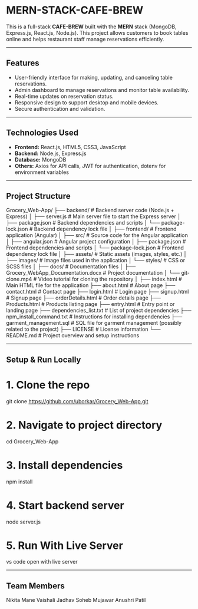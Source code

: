 # MERN-STACK-CAFE-BREW

This is a full-stack **CAFE-BREW** built with the **MERN** stack (MongoDB, Express.js, React.js, Node.js). This project allows customers to book tables online and helps restaurant staff manage reservations efficiently.

---

## Features

- User-friendly interface for making, updating, and canceling table reservations.
- Admin dashboard to manage reservations and monitor table availability.
- Real-time updates on reservation status.
- Responsive design to support desktop and mobile devices.
- Secure authentication and validation.

---

## Technologies Used

- **Frontend:** React.js, HTML5, CSS3, JavaScript
- **Backend:** Node.js, Express.js
- **Database:** MongoDB
- **Others:** Axios for API calls, JWT for authentication, dotenv for environment variables

---

## Project Structure

Grocery_Web-App/
├── backend/                  # Backend server code (Node.js + Express)
│   ├── server.js             # Main server file to start the Express server
│   ├── package.json          # Backend dependencies and scripts
│   └── package-lock.json     # Backend dependency lock file
│
├── frontend/                 # Frontend application (Angular)
│   ├── src/                  # Source code for the Angular application
│   ├── angular.json          # Angular project configuration
│   ├── package.json          # Frontend dependencies and scripts
│   └── package-lock.json     # Frontend dependency lock file
│
├── assets/                   # Static assets (images, styles, etc.)
│   ├── images/               # Image files used in the application
│   └── styles/               # CSS or SCSS files
│
├── docs/                     # Documentation files
│   ├── Grocery_WebApp_Documentation.docx  # Project documentation
│   └── git-clone.mp4         # Video tutorial for cloning the repository
│
├── index.html                # Main HTML file for the application
├── about.html                # About page
├── contact.html              # Contact page
├── login.html                # Login page
├── signup.html               # Signup page
├── orderDetails.html         # Order details page
├── Products.html             # Products listing page
├── entry.html                # Entry point or landing page
├── dependencies_list.txt     # List of project dependencies
├── npm_install_command.txt   # Instructions for installing dependencies
├── garment_management.sql    # SQL file for garment management (possibly related to the project)
├── LICENSE                   # License information
└── README.md                 # Project overview and setup instructions

---

## Setup & Run Locally

# 1. Clone the repo
git clone https://github.com/uborkar/Grocery_Web-App.git

# 2. Navigate to project directory
cd Grocery_Web-App

# 3. Install dependencies
npm install

# 4. Start backend server
node server.js

# 5. Run With Live Server
vs code open with live server

---

## Team Members

Nikita Mane
Vaishali Jadhav
Soheb Mujawar
Anushri Patil

